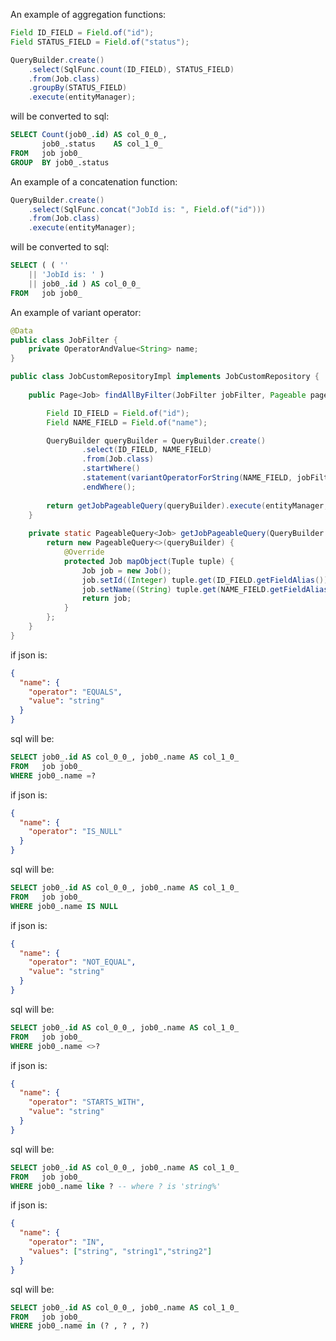 An example of aggregation functions:

```java
Field ID_FIELD = Field.of("id");
Field STATUS_FIELD = Field.of("status");

QueryBuilder.create()
    .select(SqlFunc.count(ID_FIELD), STATUS_FIELD)
    .from(Job.class)
    .groupBy(STATUS_FIELD)
    .execute(entityManager);
```
will be converted to sql:
```sql
SELECT Count(job0_.id) AS col_0_0_,
       job0_.status    AS col_1_0_
FROM   job job0_
GROUP  BY job0_.status
```

An example of a concatenation function:

```java
QueryBuilder.create()
    .select(SqlFunc.concat("JobId is: ", Field.of("id")))
    .from(Job.class)
    .execute(entityManager);
```
will be converted to sql:

```sql
SELECT ( ( ''
    || 'JobId is: ' )
    || job0_.id ) AS col_0_0_
FROM   job job0_
```

An example of variant operator:

```java
@Data
public class JobFilter {
    private OperatorAndValue<String> name;
}

public class JobCustomRepositoryImpl implements JobCustomRepository {
    
    public Page<Job> findAllByFilter(JobFilter jobFilter, Pageable pageable) {

        Field ID_FIELD = Field.of("id");
        Field NAME_FIELD = Field.of("name");

        QueryBuilder queryBuilder = QueryBuilder.create()
                .select(ID_FIELD, NAME_FIELD)
                .from(Job.class)
                .startWhere()
                .statement(variantOperatorForString(NAME_FIELD, jobFilter.getName()))
                .endWhere();
        
        return getJobPageableQuery(queryBuilder).execute(entityManager, pageable);
    }
    
    private static PageableQuery<Job> getJobPageableQuery(QueryBuilder queryBuilder) {
        return new PageableQuery<>(queryBuilder) {
            @Override
            protected Job mapObject(Tuple tuple) {
                Job job = new Job();
                job.setId((Integer) tuple.get(ID_FIELD.getFieldAlias()));
                job.setName((String) tuple.get(NAME_FIELD.getFieldAlias()));
                return job;
            }
        };
    }
}
```

if json is:
```json
{
  "name": {
    "operator": "EQUALS",
    "value": "string"
  }
}
```
sql will be:
```sql
SELECT job0_.id AS col_0_0_, job0_.name AS col_1_0_
FROM   job job0_
WHERE job0_.name =?
```

if json is:
```json
{
  "name": {
    "operator": "IS_NULL"
  }
}
```
sql will be:
```sql
SELECT job0_.id AS col_0_0_, job0_.name AS col_1_0_
FROM   job job0_
WHERE job0_.name IS NULL
```

if json is:
```json
{
  "name": {
    "operator": "NOT_EQUAL",
    "value": "string"
  }
}
```
sql will be:
```sql
SELECT job0_.id AS col_0_0_, job0_.name AS col_1_0_
FROM   job job0_
WHERE job0_.name <>?
```

if json is:
```json
{
  "name": {
    "operator": "STARTS_WITH",
    "value": "string"
  }
}
```
sql will be:
```sql
SELECT job0_.id AS col_0_0_, job0_.name AS col_1_0_
FROM   job job0_
WHERE job0_.name like ? -- where ? is 'string%'
```

if json is:
```json
{
  "name": {
    "operator": "IN",
    "values": ["string", "string1","string2"]
  }
}
```
sql will be:
```sql
SELECT job0_.id AS col_0_0_, job0_.name AS col_1_0_
FROM   job job0_
WHERE job0_.name in (? , ? , ?)
```

